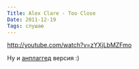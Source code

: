 ```yaml
---
Title: Alex Clare - Too Close
Date: 2011-12-19
Tags: слушаю
---
```


http://youtube.com/watch?v=zYXjLbMZFmo

Ну и [анплаггед](http://www.youtube.com/watch?v=OuvdzBt64RQ&amp;feature=related) версия :)